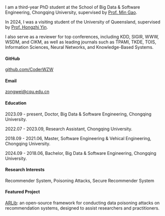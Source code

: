 I am a third-year PhD student at the School of Big Data & Software Engineering, Chongqing University, supervised by [Prof. Min Gao](https://www.cse.cqu.edu.cn/info/2095/7111.htm).

In 2024, I was a visiting student of the University of Queensland, supervised by [Prof. Hongzhi Yin](https://sites.google.com/view/hongzhi-yin/home).

I also serve as a reviewer for top conferences, including KDD, SIGIR, WWW, WSDM, and CIKM, as well as leading journals such as TPAMI, TKDE, TOIS, Information Sciences, Neural Networks, and Knowledge-Based Systems.

#### GitHub
[ github.com/CoderWZW](https://github.com/CoderWZW)

#### Email
zongwei@cqu.edu.cn

#### Education
2023.09 - present, Doctor, Big Data & Software Engineering, Chongqing University.

2022.07 - 2023.09, Research Assistant, Chongqing University.

2018.09 - 2021.06, Master, Software Engineering & Vehical Engineering, Chongqing University.

2024.09 - 2018.06, Bachelor, Big Data & Software Engineering, Chongqing University.

#### Research Interests
Recommender System, Poisoning Attacks, Secure Recommender System

#### Featured Project 
[ARLib](https://github.com/CoderWZW/ARLib/tree/main): an open-source framework for conducting data poisoning attacks on recommendation systems, designed to assist researchers and practitioners.
